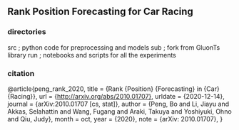 ## Rank Position Forecasting for Car Racing

### directories

src ; python code for preprocessing and models
sub ; fork from GluonTs library
run ; notebooks and scripts for all the experiments

### citation

@article{peng_rank_2020,
	title = {Rank {Position} {Forecasting} in {Car} {Racing}},
	url = {http://arxiv.org/abs/2010.01707},
	urldate = {2020-12-14},
	journal = {arXiv:2010.01707 [cs, stat]},
	author = {Peng, Bo and Li, Jiayu and Akkas, Selahattin and Wang, Fugang and Araki, Takuya and Yoshiyuki, Ohno and Qiu, Judy},
	month = oct,
	year = {2020},
	note = {arXiv: 2010.01707},
}
